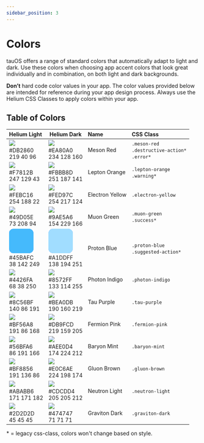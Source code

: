 ```yaml
---
sidebar_position: 3
---
```


# Colors

tauOS offers a range of standard colors that automatically adapt to light and dark. Use these colors when choosing app accent colors that look great individually and in combination, on both light and dark backgrounds.

**Don’t** hard code color values in your app. The color values provided below are intended for reference during your app design process. Always use the Helium CSS Classes to apply colors within your app.

## Table of Colors

| Helium Light                                           | Helium Dark                                             | Name            | CSS Class                                              |
| :----------------------------------------------------- | ------------------------------------------------------- | :-------------- | :----------------------------------------------------- |
| ![](/assets/color_24.png)<br />#DB2860<br />219 40 96  | ![](/assets/color_23.png)<br />#EA80A0<br />234 128 160 | Meson Red       | `.meson-red`<br />`.destructive-action*`<br />`.error*` |
| ![](/assets/color_22.png)<br />#F7812B<br />247 129 43 | ![](/assets/color_21.png)<br />#FBBB8D<br />251 187 141 | Lepton Orange   | `.lepton-orange`<br />`.warning*`                      |
| ![](/assets/color_20.png)<br />#FEBC16<br />254 188 22 | ![](/assets/color_19.png)<br />#FED97C<br />254 217 124 | Electron Yellow | `.electron-yellow`                                     |
| ![](/assets/color_18.png)<br />#49D05E<br />73 208 94  | ![](/assets/color_17.png)<br />#9AE5A6<br />154 229 166 | Muon Green      | `.muon-green`<br />`.success*`                         |
| ![](/assets/color_16.png)<br />#45BAFC<br />38 142 249 | ![](/assets/color_15.png)<br />#A1DDFF<br />138 194 251 | Proton Blue     | `.proton-blue`<br />`.suggested-action*`               |
| ![](/assets/color_14.png)<br />#4426FA<br />68 38 250  | ![](/assets/color_13.png)<br />#8572FF<br />133 114 255 | Photon Indigo   | `.photon-indigo`                                       |
| ![](/assets/color_12.png)<br />#8C56BF<br />140 86 191 | ![](/assets/color_11.png)<br />#BEA0DB<br />190 160 219 | Tau Purple      | `.tau-purple`                                          |
| ![](/assets/color_10.png)<br />#BF56A8<br />191 86 168 | ![](/assets/color_9.png)<br />#DB9FCD<br />219 159 205  | Fermion Pink    | `.fermion-pink`                                        |
| ![](/assets/color_8.png)<br />#56BFA6<br />86 191 166  | ![](/assets/color_7.png)<br />#AEE0D4<br />174 224 212  | Baryon Mint     | `.baryon-mint`                                         |
| ![](/assets/color_6.png)<br />#BF8856<br />191 136 86  | ![](/assets/color_5.png)<br />#E0C6AE<br />224 198 174  | Gluon Brown     | `.gluon-brown`                                         |
| ![](/assets/color_4.png)<br />#ABABB6<br />171 171 182 | ![](/assets/color_3.png)<br />#CDCDD4<br />205 205 212  | Neutron Light   | `.neutron-light`                                       |
| ![](/assets/color_2.png)<br />#2D2D2D<br />45 45 45    | ![](/assets/color_1.png)<br />#474747<br />71 71 71     | Graviton Dark   | `.graviton-dark`                                       |

\* = legacy css-class, colors won't change based on style.
